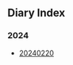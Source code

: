 ## Diary Index

### 2024

- [20240220](https://github.com/luenarstery04/TIL/blob/main/Diary/2024/diary_240220.md)